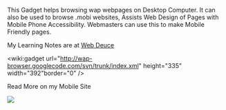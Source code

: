 This Gadget helps browsing wap webpages on Desktop Computer. It can also be used to browse .mobi websites, Assists Web Design of Pages with Mobile Phone Accessibility. Webmasters can use this to make Mobile Friendly pages.



My Learning Notes are at [Web Deuce](http://web.sangear.net/)

&lt;wiki:gadget url="http://wap-browser.googlecode.com/svn/trunk/index.xml" height="335" width="392"border="0" /&gt;

Read More on my Mobile Site

[![](http://wap-browser.googlecode.com/svn/trunk/android-phone.png)](http://m.dapj.com/)


